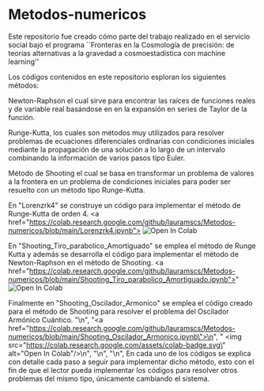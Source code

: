 # Metodos-numericos

Este repositorio fue creado cómo parte del trabajo realizado en el servicio social bajo el programa ``Fronteras en la Cosmología de precisión: de teorías alternativas a la gravedad a cosmoestadística con machine learning''

Los códigos contenidos en este repositorio esploran los siguientes métodos:

Newton-Raphson el cual sirve para encontrar las raíces de funciones reales y de variable real basándose en en la expansión en series de Taylor de la función. 

Runge-Kutta, los cuales son métodos muy utilizados para resolver problemas de ecuaciones diferenciales ordinarias con condiciones iniciales mediante la propagación de una solución a lo largo de un intervalo combinando la información de varios pasos tipo Euler. 

Método de Shooting el cual se basa en transformar un problema de valores a la frontera en un problema de condiciones iniciales para poder ser resuelto con un método tipo Runge-Kutta.

En "Lorenzrk4" se construye un código para implementar el método de Runge-Kutta de orden 4.
<a href=\"https://colab.research.google.com/github/lauramscs/Metodos-numericos/blob/main/Lorenzrk4.ipynb">
   <img src="https://colab.research.google.com/assets/colab-badge.svg" alt="Open In Colab"/>
</a>   


En "Shooting_Tiro_parabolico_Amortiguado" se emplea el método de Runge Kutta y además se desarrolla el código para implementar el método de Newton-Raphson en el método de Shooting. 
<a href=\"https://colab.research.google.com/github/lauramscs/Metodos-numericos/blob/main/Shooting_Tiro_parabolico_Amortiguado.ipynb">"
  <img src="https://colab.research.google.com/assets/colab-badge.svg" alt="Open In Colab"/>
</a>

Finalmente en  "Shooting_Oscilador_Armonico" se emplea el código creado para el método de Shooting para resolver el problema del Oscilador Armónico Cuántico.
 "\n",
    "<a href=\"https://colab.research.google.com/github/lauramscs/Metodos-numericos/blob/main/Shooting_Oscilador_Armonico.ipynb\">\n",
    "  <img src=\"https://colab.research.google.com/assets/colab-badge.svg\" alt=\"Open In Colab\"/>\n",
    "</a>\n",
    "\n",
En cada uno de los códigos se explica con detalle cada paso a seguir para implementar dicho método, esto con el fin de que el lector pueda implementar los códigos para resolver otros problemas del mismo tipo, únicamente cambiando el sistema.
